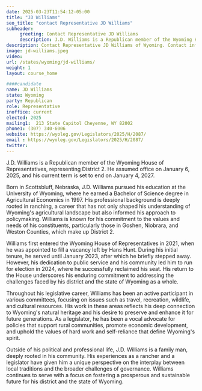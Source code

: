 ```yaml
---
date: 2025-03-23T11:54:12-05:00
title: "JD Williams"
seo_title: "contact Representative JD Williams"
subheader:
     greeting: Contact Representative JD Williams
     description: J.D. Williams is a Republican member of the Wyoming House of Representatives, representing District 2. He assumed office on January 6, 2025, and his current term is set to end on January 4, 2027.
description: Contact Representative JD Williams of Wyoming. Contact information for JD Williams includes email address, phone number, and mailing address.
image: jd-williams.jpeg
video:
url: /states/wyoming/jd-williams/
weight: 1
layout: course_home

####candidate
name: JD Williams
state: Wyoming
party: Republican
role: Representative
inoffice: current
elected: 2025
mailing1:  213 State Capitol Cheyenne, WY 82002
phone1: (307) 340-6006
website: https://wyoleg.gov/Legislators/2025/H/2087/
email : https://wyoleg.gov/Legislators/2025/H/2087/
twitter: 
---
```

J.D. Williams is a Republican member of the Wyoming House of Representatives, representing District 2. He assumed office on January 6, 2025, and his current term is set to end on January 4, 2027.

Born in Scottsbluff, Nebraska, J.D. Williams pursued his education at the University of Wyoming, where he earned a Bachelor of Science degree in Agricultural Economics in 1997. His professional background is deeply rooted in ranching, a career that has not only shaped his understanding of Wyoming's agricultural landscape but also informed his approach to policymaking. Williams is known for his commitment to the values and needs of his constituents, particularly those in Goshen, Niobrara, and Weston Counties, which make up District 2.

Williams first entered the Wyoming House of Representatives in 2021, when he was appointed to fill a vacancy left by Hans Hunt. During his initial tenure, he served until January 2023, after which he briefly stepped away. However, his dedication to public service and his community led him to run for election in 2024, where he successfully reclaimed his seat. His return to the House underscores his enduring commitment to addressing the challenges faced by his district and the state of Wyoming as a whole.

Throughout his legislative career, Williams has been an active participant in various committees, focusing on issues such as travel, recreation, wildlife, and cultural resources. His work in these areas reflects his deep connection to Wyoming's natural heritage and his desire to preserve and enhance it for future generations. As a legislator, he has been a vocal advocate for policies that support rural communities, promote economic development, and uphold the values of hard work and self-reliance that define Wyoming's spirit.

Outside of his political and professional life, J.D. Williams is a family man, deeply rooted in his community. His experiences as a rancher and a legislator have given him a unique perspective on the interplay between local traditions and the broader challenges of governance. Williams continues to serve with a focus on fostering a prosperous and sustainable future for his district and the state of Wyoming.
